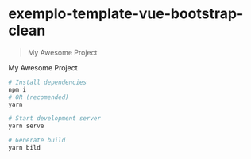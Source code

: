 exemplo-template-vue-bootstrap-clean
===
> My Awesome Project

My Awesome Project

```bash
# Install dependencies
npm i
# OR (recomended)
yarn

# Start development server
yarn serve

# Generate build
yarn bild
```